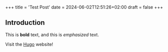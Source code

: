 +++
title = 'Test Post'
date = 2024-06-02T12:51:26+02:00
draft = false
+++

## Introduction

This is **bold** text, and this is *emphasized* text.

Visit the [Hugo](https://gohugo.io) website!